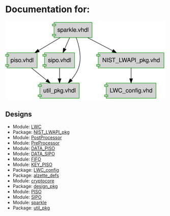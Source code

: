 # Documentation for: 

![system](./doc_internal/dependency_graph.svg "System")
## Designs

- Module: [LWC ](./doc_internal/LWC.md)
- Package: [NIST_LWAPI_pkg ](./doc_internal/NIST_LWAPI_pkg.md)
- Module: [PostProcessor ](./doc_internal/PostProcessor.md)
- Module: [PreProcessor ](./doc_internal/PreProcessor.md)
- Module: [DATA_PISO ](./doc_internal/data_piso.md)
- Module: [DATA_SIPO ](./doc_internal/data_sipo.md)
- Module: [FIFO ](./doc_internal/fifo.md)
- Module: [KEY_PISO ](./doc_internal/key_piso.md)
- Package: [LWC_config ](./doc_internal/LWC_config.md)
- Package: [alzette_defs ](./doc_internal/alzette.md)
- Module: [cryptocore ](./doc_internal/cryptocore.md)
- Package: [design_pkg ](./doc_internal/design_pkg.md)
- Module: [PISO ](./doc_internal/piso.md)
- Module: [SIPO ](./doc_internal/sipo.md)
- Module: [sparkle ](./doc_internal/sparkle.md)
- Package: [util_pkg ](./doc_internal/util_pkg.md)

